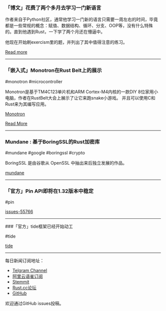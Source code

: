 ### 「博文」花费了两个多月去学习一门新语言

作者来自于Python社区，通常他学习一门新的语言只需要一周左右的时间，毕竟都是一些常规的概念：赋值、数据结构、循环、分支、OOP等，没有什么特殊的。直到他遇到Rust，一下学了两个月还在懵逼中。

他现在开始刷exercism里的题，并列出了其中值得注意的练习。

[Read more ](https://cslai.coolsilon.com/2018/11/06/learning-a-new-language-for-more-than-2-months-feat-exercism/)

---

### 「嵌入式」Monotron在Rust Belt上的展示

#monotron #microcontroller

Monotron是基于TM4C123单片机和ARM Cortex-M4内核的一款DIY 8位家用小电脑，作者在RustBelt大会上展示了让它来跑snake小游戏。 并且可以使用C和Rust来为其编写应用。

[Monotron](https://github.com/thejpster/monotron)

[Read More](https://railwayelectronics.blogspot.com/2018/11/monotron-at-rust-belt-rust.html)

---

### Mundane : 基于BoringSSL的Rust加密库

#mundane #google #boringssl #crypto

BoringSSL 是由谷歌从 OpenSSL 中抽出来后独立发展的作品。

[mundane](https://github.com/google/mundane)

---

### 「官方」Pin API即将在1.32版本中稳定

#pin

[issues-55766](https://github.com/rust-lang/rust/issues/55766)

---

###「官方」tide框架已经开始动工

#tide

[tide](https://github.com/rust-net-web/tide)

---

每日新闻订阅地址：

- [Telgram Channel](https://t.me/rust_daily_news )
- [阿里云语雀订阅](https://www.yuque.com/chaosbot/rustnews)
- [Stemmit](https://steemit.com/@blackanger)
- [Rust.cc论坛](https://rust.cc)
- [GitHub](https://github.com/RustStudy/rust_daily_news)

欢迎通过GitHub issues投稿。
